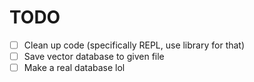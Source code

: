 # TODO

- [ ] Clean up code (specifically REPL, use library for that)
- [ ] Save vector database to given file
- [ ] Make a real database lol
